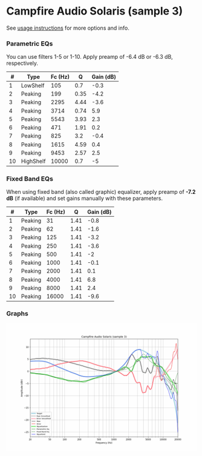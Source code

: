 # Campfire Audio Solaris (sample 3)
See [usage instructions](https://github.com/jaakkopasanen/AutoEq#usage) for more options and info.

### Parametric EQs
You can use filters 1-5 or 1-10. Apply preamp of -6.4 dB or -6.3 dB, respectively.

|   # | Type      |   Fc (Hz) |    Q |   Gain (dB) |
|-----|-----------|-----------|------|-------------|
|   1 | LowShelf  |       105 | 0.7  |        -0.3 |
|   2 | Peaking   |       199 | 0.35 |        -4.2 |
|   3 | Peaking   |      2295 | 4.44 |        -3.6 |
|   4 | Peaking   |      3714 | 0.74 |         5.9 |
|   5 | Peaking   |      5543 | 3.93 |         2.3 |
|   6 | Peaking   |       471 | 1.91 |         0.2 |
|   7 | Peaking   |       825 | 3.2  |        -0.4 |
|   8 | Peaking   |      1615 | 4.59 |         0.4 |
|   9 | Peaking   |      9453 | 2.57 |         2.5 |
|  10 | HighShelf |     10000 | 0.7  |        -5   |

### Fixed Band EQs
When using fixed band (also called graphic) equalizer, apply preamp of **-7.2 dB** (if available) and set gains manually with these parameters.

|   # | Type    |   Fc (Hz) |    Q |   Gain (dB) |
|-----|---------|-----------|------|-------------|
|   1 | Peaking |        31 | 1.41 |        -0.8 |
|   2 | Peaking |        62 | 1.41 |        -1.6 |
|   3 | Peaking |       125 | 1.41 |        -3.2 |
|   4 | Peaking |       250 | 1.41 |        -3.6 |
|   5 | Peaking |       500 | 1.41 |        -2   |
|   6 | Peaking |      1000 | 1.41 |        -0.1 |
|   7 | Peaking |      2000 | 1.41 |         0.1 |
|   8 | Peaking |      4000 | 1.41 |         6.8 |
|   9 | Peaking |      8000 | 1.41 |         2.4 |
|  10 | Peaking |     16000 | 1.41 |        -9.6 |

### Graphs
![](./Campfire%20Audio%20Solaris%20(sample%203).png)
